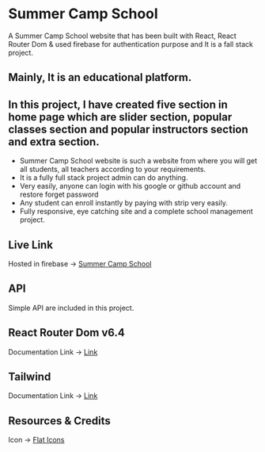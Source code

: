 # Summer Camp School  

A Summer Camp School website that has been built with React, React Router Dom & used firebase for authentication purpose and It is a fall stack project.

## Mainly, It is an educational  platform.



## In this project, I have created five section in home page which are slider section, popular classes section and popular instructors section and extra section.  



* Summer Camp School website is such a website from where you will get all students, all teachers according to your requirements.
* It is a fully full stack project admin can do anything.   
* Very easily, anyone can login with his google or github account and restore forget password
* Any student can enroll instantly by paying with strip very easily.
* Fully responsive, eye catching site and a complete school management project.


## Live Link
Hosted in firebase -> [Summer Camp School]()

## API 
Simple API are included in this project.

## React Router Dom v6.4 
Documentation Link -> [Link](https://reactrouter.com/en/main/start/overview)

## Tailwind
Documentation Link -> [Link](https://tailwindcss.com/docs/installation)


## Resources & Credits
Icon -> [Flat Icons](https://www.flaticon.com/search?word=job%20seeker)

